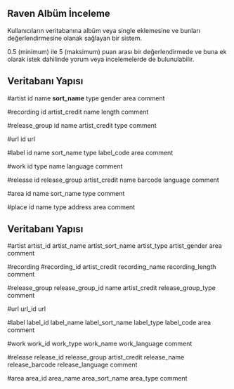 ## Raven Albüm İnceleme
Kullanıcıların veritabanına albüm veya single eklemesine ve bunları değerlendirmesine olanak sağlayan bir sistem.

0.5 (minimum) ile 5 (maksimum) puan arası bir değerlendirmede ve buna ek olarak istek dahilinde yorum veya incelemelerde de bulunulabilir.

## Veritabanı Yapısı
#artist
id
name
<b>sort_name</b>
type
gender
area
comment

#recording
id
artist_credit
name
length
comment

#release_group
id
name
artist_credit
type
comment

#url
id
url

#label
id
name
sort_name
type
label_code
area
comment

#work
id
type
name
language
comment

#release
id
release_group
artist_credit
name
barcode
language
comment

#area
id
name
sort_name
type
comment

#place
id
name
type
address
area
comment


## Veritabanı Yapısı
#artist
artist_id
artist_name
artist_sort_name
artist_type
artist_gender
area
comment

#recording
#recording_id
artist_credit
recording_name
recording_length
comment

#release_group
release_group_id
name
artist_credit
release_group_type
comment

#url
url_id
url

#label
label_id
label_name
label_sort_name
label_type
label_code
area
comment

#work
work_id
work_type
work_name
work_language
comment

#release
release_id
release_group
artist_credit
release_name
release_barcode
release_language
comment

#area
area_id
area_name
area_sort_name
area_type
comment
